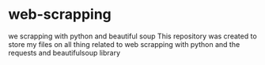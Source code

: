 # web-scrapping
we scrapping with python and beautiful soup
This repository was created to store my files on all thing related to web scrapping with python and the requests and beautifulsoup library
